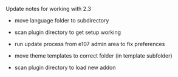  
 Update notes for working with 2.3

 * move language folder to subdirectory

 * scan plugin directory to get setup working
 
 * run update process from e107 admin area to fix preferences

 * move theme templates to correct folder (in template subfolder)

 * scan plugin directory to load new addon